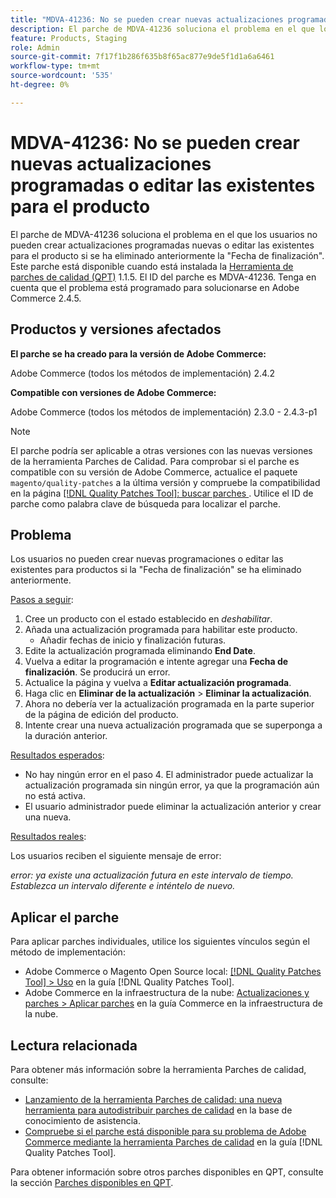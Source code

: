 ```yaml
---
title: "MDVA-41236: No se pueden crear nuevas actualizaciones programadas o editar las existentes para el producto"
description: El parche de MDVA-41236 soluciona el problema en el que los usuarios no pueden crear actualizaciones programadas nuevas o editar las existentes para el producto si se ha eliminado anteriormente la "Fecha de finalización". Este parche está disponible cuando está instalada la [Quality Patches Tool (QPT)](https://experienceleague.adobe.com/en/docs/commerce-knowledge-base/kb/announcements/commerce-announcements/magento-quality-patches-released-new-tool-to-self-serve-quality-patches) 1.1.5. El ID del parche es MDVA-41236. Tenga en cuenta que el problema está programado para solucionarse en Adobe Commerce 2.4.5.
feature: Products, Staging
role: Admin
source-git-commit: 7f17f1b286f635b8f65ac877e9de5f1d1a6a6461
workflow-type: tm+mt
source-wordcount: '535'
ht-degree: 0%

---
```


# MDVA-41236: No se pueden crear nuevas actualizaciones programadas o editar las existentes para el producto

El parche de MDVA-41236 soluciona el problema en el que los usuarios no pueden crear actualizaciones programadas nuevas o editar las existentes para el producto si se ha eliminado anteriormente la &quot;Fecha de finalización&quot;. Este parche está disponible cuando está instalada la [Herramienta de parches de calidad (QPT)](https://experienceleague.adobe.com/en/docs/commerce-knowledge-base/kb/announcements/commerce-announcements/magento-quality-patches-released-new-tool-to-self-serve-quality-patches) 1.1.5. El ID del parche es MDVA-41236. Tenga en cuenta que el problema está programado para solucionarse en Adobe Commerce 2.4.5.

## Productos y versiones afectados

**El parche se ha creado para la versión de Adobe Commerce:**

Adobe Commerce (todos los métodos de implementación) 2.4.2

**Compatible con versiones de Adobe Commerce:**

Adobe Commerce (todos los métodos de implementación) 2.3.0 - 2.4.3-p1

>[!NOTE]
>
>El parche podría ser aplicable a otras versiones con las nuevas versiones de la herramienta Parches de Calidad. Para comprobar si el parche es compatible con su versión de Adobe Commerce, actualice el paquete `magento/quality-patches` a la última versión y compruebe la compatibilidad en la página [[!DNL Quality Patches Tool]: buscar parches ](https://experienceleague.adobe.com/en/docs/commerce-knowledge-base/kb/announcements/commerce-announcements/magento-quality-patches-released-new-tool-to-self-serve-quality-patches). Utilice el ID de parche como palabra clave de búsqueda para localizar el parche.

## Problema

Los usuarios no pueden crear nuevas programaciones o editar las existentes para productos si la &quot;Fecha de finalización&quot; se ha eliminado anteriormente.

<u>Pasos a seguir</u>:

1. Cree un producto con el estado establecido en *deshabilitar*.
1. Añada una actualización programada para habilitar este producto.
   * Añadir fechas de inicio y finalización futuras.
1. Edite la actualización programada eliminando **End Date**.
1. Vuelva a editar la programación e intente agregar una **Fecha de finalización**. Se producirá un error.
1. Actualice la página y vuelva a **Editar actualización programada**.
1. Haga clic en **Eliminar de la actualización** > **Eliminar la actualización**.
1. Ahora no debería ver la actualización programada en la parte superior de la página de edición del producto.
1. Intente crear una nueva actualización programada que se superponga a la duración anterior.

<u>Resultados esperados</u>:

* No hay ningún error en el paso 4. El administrador puede actualizar la actualización programada sin ningún error, ya que la programación aún no está activa.
* El usuario administrador puede eliminar la actualización anterior y crear una nueva.

<u>Resultados reales</u>:

Los usuarios reciben el siguiente mensaje de error:

*error: ya existe una actualización futura en este intervalo de tiempo. Establezca un intervalo diferente e inténtelo de nuevo.*


## Aplicar el parche

Para aplicar parches individuales, utilice los siguientes vínculos según el método de implementación:

* Adobe Commerce o Magento Open Source local: [[!DNL Quality Patches Tool] > Uso](/help/tools/quality-patches-tool/usage.md) en la guía [!DNL Quality Patches Tool].
* Adobe Commerce en la infraestructura de la nube: [Actualizaciones y parches > Aplicar parches](https://experienceleague.adobe.com/docs/commerce-cloud-service/user-guide/develop/upgrade/apply-patches.html) en la guía Commerce en la infraestructura de la nube.

## Lectura relacionada

Para obtener más información sobre la herramienta Parches de calidad, consulte:

* [Lanzamiento de la herramienta Parches de calidad: una nueva herramienta para autodistribuir parches de calidad](https://experienceleague.adobe.com/en/docs/commerce-knowledge-base/kb/announcements/commerce-announcements/magento-quality-patches-released-new-tool-to-self-serve-quality-patches) en la base de conocimiento de asistencia.
* [Compruebe si el parche está disponible para su problema de Adobe Commerce mediante la herramienta Parches de calidad](/help/tools/quality-patches-tool/patches-available-in-qpt/check-patch-for-magento-issue-with-magento-quality-patches.md) en la guía [!DNL Quality Patches Tool].

Para obtener información sobre otros parches disponibles en QPT, consulte la sección [Parches disponibles en QPT](https://experienceleague.adobe.com/tools/commerce-quality-patches/index.html-).
